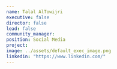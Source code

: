 ```yaml
---
name: Talal AlTowijri
executive: false
director: false
lead: false
community_manager:   
position: Social Media
project:  
image: ../assets/default_exec_image.png
linkedin: "https://www.linkedin.com/"
---
```

